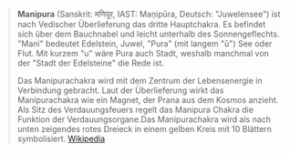 > **Manipura** (Sanskrit: मणिपूर, IAST: Maṇipūra, Deutsch: "Juwelensee") ist nach Vedischer Überlieferung das dritte Hauptchakra. Es befindet sich über dem Bauchnabel und leicht unterhalb des Sonnengeflechts.  "Mani" bedeutet Edelstein, Juwel, "Pura" (mit langem "ū") See oder Flut. Mit kurzem "u" wäre Pura auch Stadt, weshalb manchmal von der "Stadt der Edelsteine" die Rede ist.
>
> Das Manipurachakra wird mit dem Zentrum der Lebensenergie in Verbindung gebracht. Laut der Überlieferung wirkt das Manipurachakra wie ein Magnet, der Prana aus
> dem Kosmos anzieht. Als Sitz des Verdauungsfeuers regelt das Manipura Chakra die Funktion der Verdauungsorgane.Das Manipurachakra wird als nach unten zeigendes rotes Dreieck in einem gelben Kreis mit 10 Blättern symbolisiert.
> [Wikipedia](https://de.wikipedia.org/wiki/Manipura)